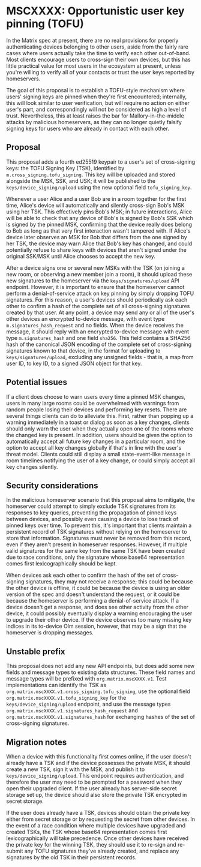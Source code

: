 # MSCXXXX: Opportunistic user key pinning (TOFU)

In the Matrix spec at present, there are no real provisions for
properly authenticating devices belonging to other users, aside from
the fairly rare cases where users actually take the time to verify
each other out-of-band. Most clients encourage users to cross-sign
their own devices, but this has little practical value for most users
in the ecosystem at present, unless you're willing to verify all of
your contacts or trust the user keys reported by homeservers.

The goal of this proposal is to establish a TOFU-style mechanism where
users' signing keys are pinned when they're first encountered;
internally, this will look similar to user verification, but will
require no action on either user's part, and correspondingly will not
be considered as high a level of trust. Nevertheless, this at least
raises the bar for Mallory-in-the-middle attacks by malicious
homeservers, as they can no longer quietly falsify signing keys for
users who are already in contact with each other.

## Proposal

This proposal adds a fourth ed25519 keypair to a user's set of
cross-signing keys: the TOFU Signing Key (TSK), identified by
`m.cross_signing.tofu_signing`. This key will be uploaded and stored
alongside the MSK, SSK, and USK; it will be published to the
`keys/device_signing/upload` using the new optional field
`tofu_signing_key`.

Whenever a user Alice and a user Bob are in a room together for the
first time, Alice's device will automatically and silently cross-sign
Bob's MSK using her TSK. This effectively pins Bob's MSK; in future
interactions, Alice will be able to check that any device of Bob's is
signed by Bob's SSK which is signed by the pinned MSK, confirming that
the device really does belong to Bob as long as that very first
interaction wasn't tampered with.  If Alice's device later observes an
MSK for Bob that differs from the one signed by her TSK, the device
may warn Alice that Bob's key has changed, and could potentially
refuse to share keys with devices that aren't signed under the
original SSK/MSK until Alice chooses to accept the new key.

After a device signs one or several new MSKs with the TSK (on joining
a new room, or observing a new member join a room), it should upload
these new signatures to the homeserver via the
`keys/signatures/upload` API endpoint. However, it is important to
ensure that the homeserver cannot perform a denial-of-service attack
on key pinning by simply dropping TOFU signatures.  For this reason, a
user's devices should periodically ask each other to confirm a hash of
the complete set of all cross-signing signatures created by that
user. At any point, a device may send any or all of the user's other
devices an encrypted to-device message, with event type
`m.signatures_hash_request` and no fields. When the device receives
the message, it should reply with an encrypted to-device message with
event type `m.signatures_hash` and one field `sha256`. This field
contains a SHA256 hash of the canonical JSON encoding of the complete
set of cross-signing signatures known to that device, in the format
for uploading to `keys/signatures/upload`, excluding any unsigned
fields - that is, a map from user ID, to key ID, to a signed JSON
object for that key.

## Potential issues

If a client does choose to warn users every time a pinned MSK changes,
users in many large rooms could be overwhelmed with warnings from
random people losing their devices and performing key resets.  There
are several things clients can do to alleviate this. First, rather
than popping up a warning immediately in a toast or dialog as soon as
a key changes, clients should only warn the user when they actually
open one of the rooms where the changed key is present. In addition,
users should be given the option to automatically accept all future
key changes in a particular room, and the option to accept all key
changes globally if that's in line with the user's threat
model. Clients could still display a small state-event-like message in
room timelines notifying the user of a key change, or could simply
accept all key changes silently.

## Security considerations

In the malicious homeserver scenario that this proposal aims to
mitigate, the homeserver could attempt to simply exclude TSK
signatures from its responses to key queries, preventing the
propagation of pinned keys between devices, and possibly even causing
a device to lose track of pinned keys over time.  To prevent this,
it's important that clients maintain a persistent record of TSK
signatures without relying on the homeserver to store that
information. Signatures must never be removed from this record, even
if they aren't present in homeserver responses. However, if multiple
valid signatures for the same key from the same TSK have been created
due to race conditions, only the signature whose base64 representation
comes first lexicographically should be kept.

When devices ask each other to confirm the hash of the set of
cross-signing signatures, they may not receive a response; this could
be because the other device is offline, it could be because the device
is using an older version of the spec and doesn't understand the
request, or it could be because the homeserver is performing a
denial-of-service attack. If a device doesn't get a response, and does
see other activity from the other device, it could possibly eventually
display a warning encouraging the user to upgrade their other
device. If the device observes too many missing key indices in its
to-device Olm session, however, that may be a sign that the homeserver
is dropping messages.

## Unstable prefix

This proposal does not add any new API endpoints, but does add some
new fields and message types to existing data structures. These field
names and message types will be prefixed with `org.matrix.mscXXXX.v1`.
Test implementations can identify the TSK as
`org.matrix.mscXXXX.v1.cross_signing.tofu_signing`, use the optional
field `org.matrix.mscXXXX.v1.tofu_signing_key` for the
`keys/device_signing/upload` endpoint, and use the message types
`org.matrix.mscXXXX.v1.signatures_hash_request` and
`org.matrix.mscXXXX.v1.signatures_hash` for exchanging hashes of the
set of cross-signing signatures.

## Migration notes

When a device with this functionality first comes online, if the user
doesn't already have a TSK and if the device possesses the private
MSK, it should create a new TSK, sign it with the MSK, and publish it
to `keys/device_signing/upload`. This endpoint requires
authentication, and therefore the user may need to be prompted for a
password when they open their upgraded client. If the user already has
server-side secret storage set up, the device should also store the
private TSK encrypted in secret storage.

If the user does already have a TSK, devices should obtain the private
key either from secret storage or by requesting the secret from other
devices. In the event of a race condition where multiple devices have
upgraded and created TSKs, the TSK whose base64 representation comes
first lexicographically will take precedence. Once other devices have
received the private key for the winning TSK, they should use it to
re-sign and re-submit any TOFU signatures they've already created, and
replace any signatures by the old TSK in their persistent records.
